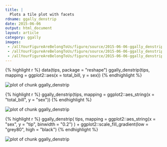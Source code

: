 ```yaml
---
title: |
  Plots a tile plot with facets
rdname: ggally_denstrip
date: 2015-06-06
output: html_document
layout: article
category: ggally
images:
 - /allYourFigureAreBelongToUs/figure/source/2015-06-06-ggally_denstrip/ggally_denstrip-1.png
 - /allYourFigureAreBelongToUs/figure/source/2015-06-06-ggally_denstrip/ggally_denstrip-2.png
 - /allYourFigureAreBelongToUs/figure/source/2015-06-06-ggally_denstrip/ggally_denstrip-3.png
---
```





{% highlight r %}
data(tips, package = "reshape")
 ggally_denstrip(tips, mapping = ggplot2::aes(x = total_bill, y = sex))
{% endhighlight %}

![plot of chunk ggally_denstrip](/allYourFigureAreBelongToUs/figure/source/2015-06-06-ggally_denstrip/ggally_denstrip-1.png) 

{% highlight r %}
 ggally_denstrip(tips, mapping = ggplot2::aes_string(x = "total_bill", y = "sex"))
{% endhighlight %}

![plot of chunk ggally_denstrip](/allYourFigureAreBelongToUs/figure/source/2015-06-06-ggally_denstrip/ggally_denstrip-2.png) 

{% highlight r %}
 ggally_denstrip(
   tips,
   mapping = ggplot2::aes_string(x = "sex", y = "tip", binwidth = "0.2")
 ) + ggplot2::scale_fill_gradient(low = "grey80", high = "black")
{% endhighlight %}

![plot of chunk ggally_denstrip](/allYourFigureAreBelongToUs/figure/source/2015-06-06-ggally_denstrip/ggally_denstrip-3.png) 